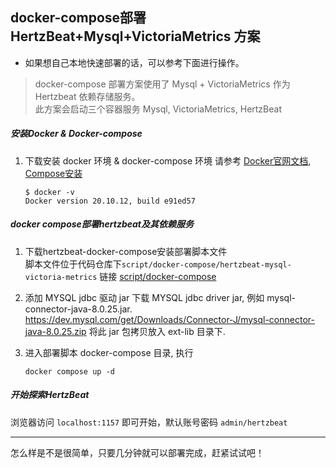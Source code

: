 ##  docker-compose部署 HertzBeat+Mysql+VictoriaMetrics 方案   

- 如果想自己本地快速部署的话，可以参考下面进行操作。

> docker-compose 部署方案使用了 Mysql + VictoriaMetrics 作为 Hertzbeat 依赖存储服务。   
> 此方案会启动三个容器服务 Mysql, VictoriaMetrics, HertzBeat   

##### 安装Docker & Docker-compose

1. 下载安装 docker 环境 & docker-compose 环境
   请参考 [Docker官网文档](https://docs.docker.com/get-docker/), [Compose安装](https://docs.docker.com/compose/install/)       
   ```
   $ docker -v
   Docker version 20.10.12, build e91ed57
   ```

##### docker compose部署hertzbeat及其依赖服务     

1. 下载hertzbeat-docker-compose安装部署脚本文件  
   脚本文件位于代码仓库下`script/docker-compose/hertzbeat-mysql-victoria-metrics` 链接 [script/docker-compose](https://github.com/apache/hertzbeat/tree/master/script/docker-compose/hertzbeat-mysql-mysql-victoria-metrics)   

2. 添加 MYSQL jdbc 驱动 jar
   下载 MYSQL jdbc driver jar, 例如 mysql-connector-java-8.0.25.jar. https://dev.mysql.com/get/Downloads/Connector-J/mysql-connector-java-8.0.25.zip
   将此 jar 包拷贝放入 ext-lib 目录下.

3. 进入部署脚本 docker-compose 目录, 执行  

   `docker compose up -d`

##### 开始探索HertzBeat   

浏览器访问 `localhost:1157` 即可开始，默认账号密码 `admin/hertzbeat`  

---

怎么样是不是很简单，只要几分钟就可以部署完成，赶紧试试吧！
